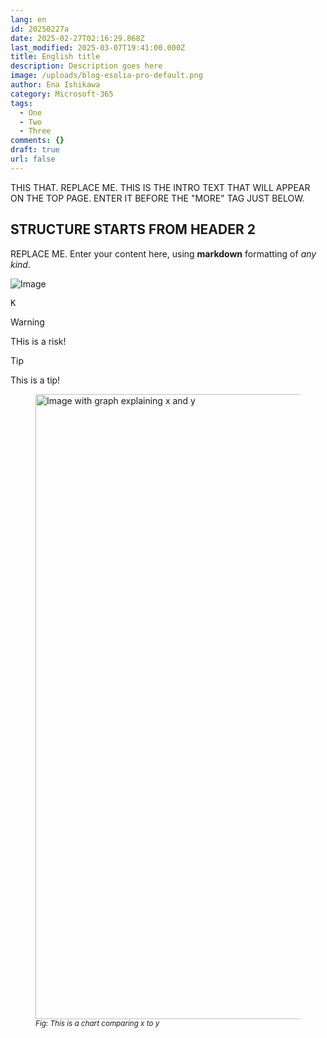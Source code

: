```yaml
---
lang: en
id: 20250227a
date: 2025-02-27T02:16:29.868Z
last_modified: 2025-03-07T19:41:00.000Z
title: English title
description: Description goes here
image: /uploads/blog-esolia-pro-default.png
author: Ena Ishikawa
category: Microsoft-365
tags:
  - One
  - Two
  - Three
comments: {}
draft: true
url: false
---
```

THIS THAT. REPLACE ME. THIS IS THE INTRO TEXT THAT WILL APPEAR ON THE TOP PAGE. ENTER IT BEFORE THE "MORE" TAG JUST BELOW. 

<!--more-->

## STRUCTURE STARTS FROM HEADER 2
REPLACE ME. Enter your content here, using **markdown** formatting of _any kind_.

![Image](/uploads/20180416a-telework-01.png)

<kbd>K</kbd>

> [!WARNING]
> THis is a risk!

> [!TIP]
> This is a tip!

<figure class="">
  <img class="" alt="Image with graph explaining x and y" src="/uploads/20180416a-telework-01.png" width="1000px" transform-images="avif webp png jpeg 1000@2">
  <figcaption><small><em>Fig: This is a chart comparing x to y</em></small></figcaption>
</figure>

